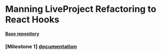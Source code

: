 # Manning LiveProject Refactoring to React Hooks


#### [Base repository](https://github.com/valentinogagliardi/refactoring-to-react-hooks-base)

### [Milestone 1] [documentation](https://github.com/chocolay/refactor-react-hooks/blob/master/milestones/milestone%201.md)
